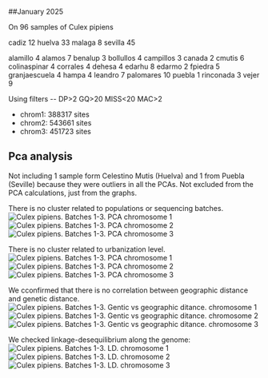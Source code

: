 ##January 2025

On 96 samples of Culex pipiens

cadiz	12 
huelva	33
malaga	8
sevilla	45


alamillo	    4
alamos	        7
benalup	        3
bollullos	    4
campillos	    3
canada	        2
cmutis	        6
colinaspinar	4
corrales	    4
dehesa	        4
edarhu	        8
edarmo	        2
fpiedra	        5
granjaescuela	4
hampa	        4
leandro	        7
palomares	    10
puebla	        1
rinconada	    3
vejer	        9


Using filters -- DP>2 GQ>20 MISS<20 MAC>2
* chrom1: 388317 sites
* chrom2: 543661 sites
* chrom3: 451723 sites

## Pca analysis 
Not including 1 sample form Celestino Mutis (Huelva) and 1 from Puebla (Seville) because they were outliers in all the PCAs. Not excluded from the PCA calculations, just from the graphs.

There is no cluster related to populations or sequencing batches.
![Culex pipiens. Batches 1-3. PCA chromosome 1](results/PCA/2refiltered_depth_batch123/mod_pca12_2202pipiens123_1..png "Culex pipiens. Batches 1-3. PCA chromosome 1")
![Culex pipiens. Batches 1-3. PCA chromosome 2](results/PCA/2refiltered_depth_batch123/mod_pca12_2202pipiens123_2.png "Culex pipiens. Batches 1-3. PCA chromosome 2")
![Culex pipiens. Batches 1-3. PCA chromosome 3](results/PCA/2refiltered_depth_batch123/mod_pca12_2202pipiens123_3.png "Culex pipiens. Batches 1-3. PCA chromosome 3")


There is no cluster related to urbanization level.
![Culex pipiens. Batches 1-3. PCA chromosome 1](results/PCA/2refiltered_depth_batch123/habitatPCA_2202pipiens123_1_f1n_BDQMC.png "Culex pipiens. Batches 1-3. PCA chromosome 1")
![Culex pipiens. Batches 1-3. PCA chromosome 2](results/PCA/2refiltered_depth_batch123/habitatPCA_2202pipiens123_2_f1n_BDQMC.png "Culex pipiens. Batches 1-3. PCA chromosome 2")
![Culex pipiens. Batches 1-3. PCA chromosome 3](results/PCA/2refiltered_depth_batch123/habitatPCA_2202pipiens123_3_f1n_BDQMC.png "Culex pipiens. Batches 1-3. PCA chromosome 3")

We cconfirmed that there is no correlation between geographic distance and genetic distance.
![Culex pipiens. Batches 1-3. Gentic vs geographic ditance. chromosome 1](results/gen-geo-distance/2202pipiens123_gengeo_dist_1_maf05.png "Culex pipiens. Batches 1-3. Gentic vs geographic ditance. chromosome 1")
![Culex pipiens. Batches 1-3. Gentic vs geographic ditance. chromosome 2](results/gen-geo-distance/2202pipiens123_gengeo_dist_2_maf05.png "Culex pipiens. Batches 1-3. Gentic vs geographic ditance. chromosome 2")
![Culex pipiens. Batches 1-3. Gentic vs geographic ditance. chromosome 3](results/gen-geo-distance/2202pipiens123_gengeo_dist_3_maf05.png "Culex pipiens. Batches 1-3. Gentic vs geographic ditance. chromosome 3")


We checked linkage-desequilibrium along the genome:
![Culex pipiens. Batches 1-3. LD. chromosome 1](results/LD-heatmaps/2202pipiens123_1_maf05_LD.png "Culex pipiens. Batches 1-3. LD. chromosome 1")
![Culex pipiens. Batches 1-3. LD. chromosome 2](results/LD-heatmaps/2202pipiens123_2_maf05_LD.png "Culex pipiens. Batches 1-3. LD. chromosome 2")
![Culex pipiens. Batches 1-3. LD. chromosome 3](results/LD-heatmaps/2202pipiens123_3_maf05_LD.png "Culex pipiens. Batches 1-3. LD. chromosome 3")

